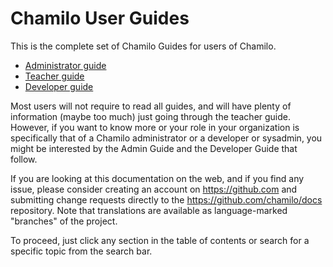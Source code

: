Chamilo User Guides
===================

This is the complete set of Chamilo Guides for users of Chamilo.

* [Administrator guide](admin/introduction/chamilo,_what_is_it.md)
* [Teacher guide](teacher/introduction/what_is_chamilo.md)
* [Developer guide](developer/introduction/)

Most users will not require to read all guides, and will have plenty of information (maybe too much) just going through the teacher guide. However, if you want to know more or your role in your organization is specifically that of a Chamilo administrator or a developer or sysadmin, you might be interested by the Admin Guide and the Developer Guide that follow.

If you are looking at this documentation on the web, and if you find any issue, please consider creating an account on https://github.com and submitting change requests directly to the https://github.com/chamilo/docs repository. Note that translations are available as language-marked "branches" of the project.

To proceed, just click any section in the table of contents or search for a specific topic from the search bar.
